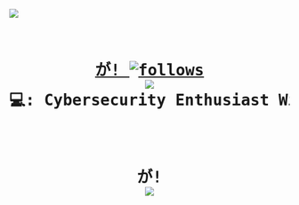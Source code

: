 <a href=""><pre><img src="https://user-images.githubusercontent.com/73097560/115834477-dbab4500-a447-11eb-908a-139a6edaec5c.gif"><h1 align="center">
 が!
[![follows](https://img.shields.io/github/followers/jm0x0?style=social)](https://python.org/)
<img src="https://user-images.githubusercontent.com/73097560/115834477-dbab4500-a447-11eb-908a-139a6edaec5c.gif">
💻:
Cybersecurity Enthusiast
Windows user: 100.0%
Linux user: 42.5%

  が!
<img src="https://user-images.githubusercontent.com/73097560/115834477-dbab4500-a447-11eb-908a-139a6edaec5c.gif">

